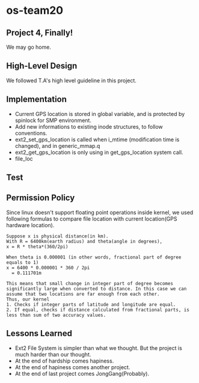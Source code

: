 # os-team20

## Project 4, Finally!
We may go home.

## High-Level Design
We followed T.A's high level guideline in this project.

## Implementation
* Current GPS location is stored in global variable, and is protected by spinlock for SMP environment.
* Add new informations to existing inode structures, to follow conventions.
* ext2_set_gps_location is called when i_mtime (modification time is changed), and in generic_mmap.q
* ext2_get_gps_location is only using in get_gps_location system call.
* file_loc 

## Test


## Permission Policy
Since linux doesn't support floating point operations inside kernel, we used following formulas to compare file location with current location(GPS hardware location).

```
Suppose x is physical distance(in km).
With R = 6400km(earth radius) and theta(angle in degrees),
x = R * theta*(360/2pi)
  
When theta is 0.000001 (in other words, fractional part of degree equals to 1)
x = 6400 * 0.000001 * 360 / 2pi
  = 0.111701m
  
This means that small change in integer part of degree becomes significantly large when converted to distance. In this case we can assume that two locations are far enough from each other.
Thus, our kernel
1. Checks if integer parts of latitude and longitude are equal.
2. If equal, checks if distance calculated from fractional parts, is less than sum of two accuracy values.
```

## Lessons Learned
* Ext2 File System is simpler than what we thought. But the project is much harder than our thought.
* At the end of hardship comes hapiness.
* At the end of hapiness comes another project.
* At the end of last project comes JongGang(Probably).
